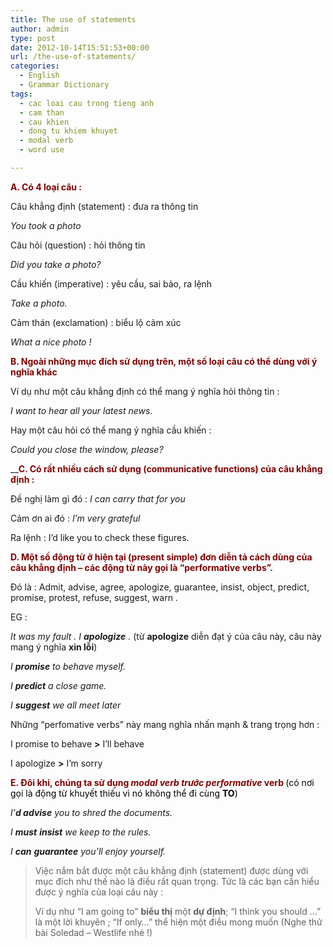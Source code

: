 ```yaml
---
title: The use of statements
author: admin
type: post
date: 2012-10-14T15:51:53+00:00
url: /the-use-of-statements/
categories:
  - English
  - Grammar Dictionary
tags:
  - cac loai cau trong tieng anh
  - cam than
  - cau khien
  - dong tu khiem khuyet
  - modal verb
  - word use

---
```

<span style="color: #800000;"><strong>A. Có 4 loại câu :</strong></span>

Câu khẳng định (statement) : đưa ra thông tin

_You took a photo_

Câu hỏi (question) : hỏi thông tin

_Did you take a photo?_

Cầu khiến (imperative) : yêu cầu, sai bảo, ra lệnh

_Take a photo._

Cảm thán (exclamation) : biểu lộ cảm xúc

_What a nice photo !_

<span style="color: #800000;"><strong>B. Ngoài những mục đích sử dụng trên, một số loại câu có thể dùng với ý nghĩa khác </strong></span>

Ví dụ như một câu khẳng định có thể mang ý nghĩa hỏi thông tin :

_I want to hear all your latest news._

Hay một câu hỏi có thể mang ý nghĩa cầu khiến :

_Could you close the window, please?_

__**<span style="color: #800000;">C. Có rất nhiều cách sử dụng (communicative functions) của câu khẳng định :</span>**

Đề nghị làm gì đó : _I can carry that for you_

Cảm ơn ai đó : _I&#8217;m very grateful_

Ra lệnh : I&#8217;d like you to check these figures.

<span style="color: #800000;"><strong>D. Một số động từ ở hiện tại (present simple) đơn diễn tả cách dùng của câu khẳng định &#8211; các động từ này gọi là &#8220;performative verbs&#8221;.</strong></span>

Đó là : Admit, advise, agree, apologize, guarantee, insist, object, predict, promise, protest, refuse, suggest, warn .

EG :

_It was my fault . I **apologize** ._ (từ **apologize** diễn đạt ý của câu này, câu này mang ý nghĩa **xin lỗi**)

_I **promise** to behave myself._

_I **predict** a close game._

_I **suggest** we all meet later_

Những &#8220;perfomative verbs&#8221; này mang nghĩa nhấn mạnh & trang trọng hơn :

I promise to behave **>** I&#8217;ll behave

I apologize **>** I&#8217;m sorry

**<span style="color: #800000;">E. Đôi khi, chúng ta sử dụng <em>modal verb trước performative</em> verb </span>**<span style="color: #000000;">(có nơi gọi là động từ khuyết thiếu vì nó không thể đi cùng <strong>TO</strong>)</span>

_I&#8217;**d advise** you to shred the documents._

_I **must** **insist** we keep to the rules._

_I **can** **guarantee** you&#8217;ll enjoy yourself._

> Việc nắm bắt được một câu khẳng định (statement) được dùng với mục đích như thế nào là điều rất quan trọng. Tức là các bạn cần hiểu được ý nghĩa của loại câu này :
> 
> Ví dụ như &#8220;I am going to&#8221; **biểu thị** một **dự định**; &#8220;I think you should &#8230;&#8221; là một lời khuyên ; &#8220;If only&#8230;&#8221; thể hiện một điều mong muốn (Nghe thử bài Soledad &#8211; Westlife nhé !)

&nbsp;
